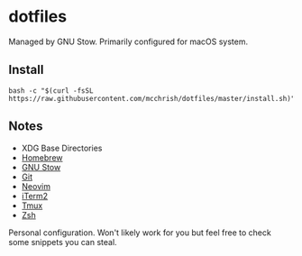 # dotfiles

Managed by GNU Stow. Primarily configured for macOS system.

## Install

```shell
bash -c "$(curl -fsSL https://raw.githubusercontent.com/mcchrish/dotfiles/master/install.sh)"
```

## Notes

- XDG Base Directories
- [Homebrew](scripts/brewfile.sh)
- [GNU Stow](install.sh)
- [Git](git/Library/Preferences/git)
- [Neovim](vim/Library/Preferences/nvim)
- [iTerm2](iterm2/com.googlecode.iterm2.plist)
- [Tmux](tmux/Library/Preferences/tmux)
- [Zsh](zsh)

Personal configuration. Won't likely work for you but feel free to check some
snippets you can steal.
